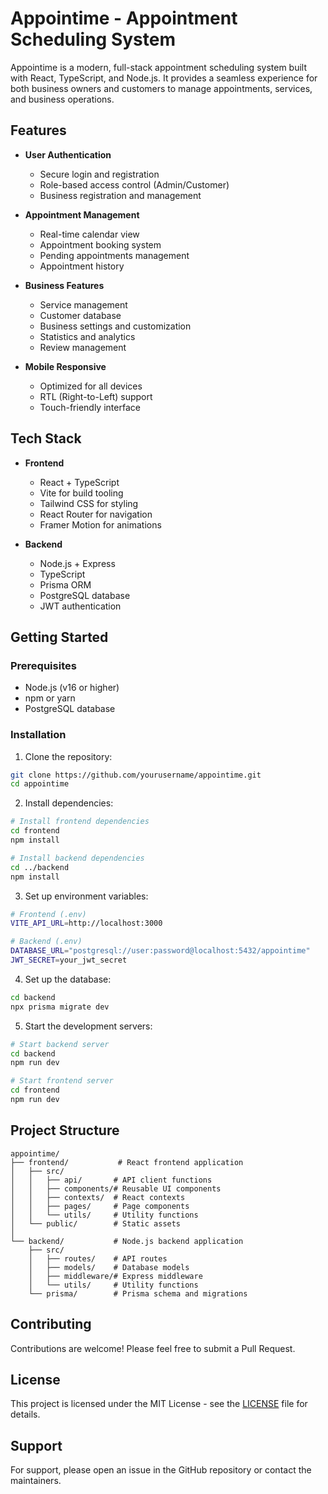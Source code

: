 # Appointime - Appointment Scheduling System

Appointime is a modern, full-stack appointment scheduling system built with React, TypeScript, and Node.js. It provides a seamless experience for both business owners and customers to manage appointments, services, and business operations.

## Features

- **User Authentication**
  - Secure login and registration
  - Role-based access control (Admin/Customer)
  - Business registration and management

- **Appointment Management**
  - Real-time calendar view
  - Appointment booking system
  - Pending appointments management
  - Appointment history

- **Business Features**
  - Service management
  - Customer database
  - Business settings and customization
  - Statistics and analytics
  - Review management

- **Mobile Responsive**
  - Optimized for all devices
  - RTL (Right-to-Left) support
  - Touch-friendly interface

## Tech Stack

- **Frontend**
  - React + TypeScript
  - Vite for build tooling
  - Tailwind CSS for styling
  - React Router for navigation
  - Framer Motion for animations

- **Backend**
  - Node.js + Express
  - TypeScript
  - Prisma ORM
  - PostgreSQL database
  - JWT authentication

## Getting Started

### Prerequisites

- Node.js (v16 or higher)
- npm or yarn
- PostgreSQL database

### Installation

1. Clone the repository:
```bash
git clone https://github.com/yourusername/appointime.git
cd appointime
```

2. Install dependencies:
```bash
# Install frontend dependencies
cd frontend
npm install

# Install backend dependencies
cd ../backend
npm install
```

3. Set up environment variables:
```bash
# Frontend (.env)
VITE_API_URL=http://localhost:3000

# Backend (.env)
DATABASE_URL="postgresql://user:password@localhost:5432/appointime"
JWT_SECRET=your_jwt_secret
```

4. Set up the database:
```bash
cd backend
npx prisma migrate dev
```

5. Start the development servers:
```bash
# Start backend server
cd backend
npm run dev

# Start frontend server
cd frontend
npm run dev
```

## Project Structure

```
appointime/
├── frontend/           # React frontend application
│   ├── src/
│   │   ├── api/       # API client functions
│   │   ├── components/# Reusable UI components
│   │   ├── contexts/  # React contexts
│   │   ├── pages/     # Page components
│   │   └── utils/     # Utility functions
│   └── public/        # Static assets
│
└── backend/           # Node.js backend application
    ├── src/
    │   ├── routes/    # API routes
    │   ├── models/    # Database models
    │   ├── middleware/# Express middleware
    │   └── utils/     # Utility functions
    └── prisma/        # Prisma schema and migrations
```

## Contributing

Contributions are welcome! Please feel free to submit a Pull Request.

## License

This project is licensed under the MIT License - see the [LICENSE](LICENSE) file for details.

## Support

For support, please open an issue in the GitHub repository or contact the maintainers.
